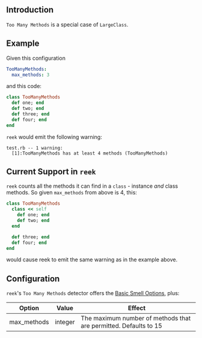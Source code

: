 ## Introduction

`Too Many Methods` is a special case of `LargeClass`. 

## Example

Given this configuration

```yaml
TooManyMethods:
  max_methods: 3
```

and this code:

```Ruby
class TooManyMethods
  def one; end
  def two; end
  def three; end
  def four; end
end
```

`reek` would emit the following warning:

```
test.rb -- 1 warning:
  [1]:TooManyMethods has at least 4 methods (TooManyMethods)
```
## Current Support in `reek`

`reek` counts all the methods it can find in a `class` - instance *and* class methods. So given `max_methods` from above is 4, this:

```Ruby
class TooManyMethods
  class << self
    def one; end
    def two; end
  end

  def three; end
  def four; end
end
```

would cause reek to emit the same warning as in the example above.

## Configuration

`reek`'s `Too Many Methods` detector offers the [Basic Smell Options](Basic-Smell-Options.md), plus:

| Option         | Value       | Effect  |
| ---------------|-------------|---------|
| max_methods     | integer | The maximum number of methods that are permitted. Defaults to 15 |

